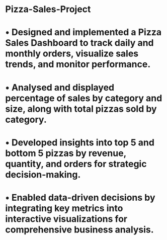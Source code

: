 # Pizza-Sales-Project
# • Designed and implemented a Pizza Sales Dashboard to track daily and monthly orders, visualize sales trends, and monitor performance.
# •	Analysed and displayed percentage of sales by category and size, along with total pizzas sold by category.
# •	Developed insights into top 5 and bottom 5 pizzas by revenue, quantity, and orders for strategic decision-making.
# •	Enabled data-driven decisions by integrating key metrics into interactive visualizations for comprehensive business analysis.
